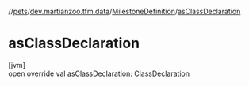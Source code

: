 //[pets](../../../index.md)/[dev.martianzoo.tfm.data](../index.md)/[MilestoneDefinition](index.md)/[asClassDeclaration](as-class-declaration.md)

# asClassDeclaration

[jvm]\
open override val [asClassDeclaration](as-class-declaration.md): [ClassDeclaration](../-class-declaration/index.md)
